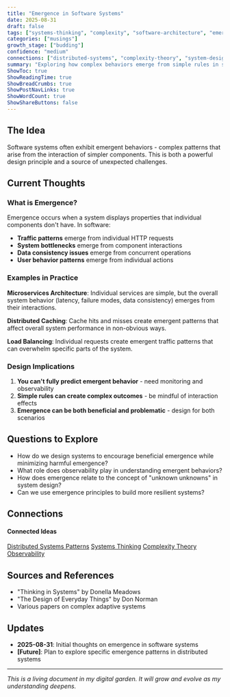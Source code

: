 ```yaml
---
title: "Emergence in Software Systems"
date: 2025-08-31
draft: false
tags: ["systems-thinking", "complexity", "software-architecture", "emergence"]
categories: ["musings"]
growth_stage: ["budding"]
confidence: "medium"
connections: ["distributed-systems", "complexity-theory", "system-design"]
summary: "Exploring how complex behaviors emerge from simple rules in software systems"
ShowToc: true
ShowReadingTime: true
ShowBreadCrumbs: true
ShowPostNavLinks: true
ShowWordCount: true
ShowShareButtons: false
---
```


## The Idea

Software systems often exhibit emergent behaviors - complex patterns that arise from the interaction of simpler components. This is both a powerful design principle and a source of unexpected challenges.

## Current Thoughts

### What is Emergence?

Emergence occurs when a system displays properties that individual components don't have. In software:

- **Traffic patterns** emerge from individual HTTP requests
- **System bottlenecks** emerge from component interactions
- **Data consistency issues** emerge from concurrent operations
- **User behavior patterns** emerge from individual actions

### Examples in Practice

**Microservices Architecture**: Individual services are simple, but the overall system behavior (latency, failure modes, data consistency) emerges from their interactions.

**Distributed Caching**: Cache hits and misses create emergent patterns that affect overall system performance in non-obvious ways.

**Load Balancing**: Individual requests create emergent traffic patterns that can overwhelm specific parts of the system.

### Design Implications

1. **You can't fully predict emergent behavior** - need monitoring and observability
2. **Simple rules can create complex outcomes** - be mindful of interaction effects  
3. **Emergence can be both beneficial and problematic** - design for both scenarios

## Questions to Explore

- How do we design systems to encourage beneficial emergence while minimizing harmful emergence?
- What role does observability play in understanding emergent behaviors?
- How does emergence relate to the concept of "unknown unknowns" in system design?
- Can we use emergence principles to build more resilient systems?

## Connections

<div class="garden-connections">
    <h4>Connected Ideas</h4>
    <div class="connection-links">
        <a href="#" class="connection-link">Distributed Systems Patterns</a>
        <a href="#" class="connection-link">Systems Thinking</a>
        <a href="#" class="connection-link">Complexity Theory</a>
        <a href="#" class="connection-link">Observability</a>
    </div>
</div>

## Sources and References

- "Thinking in Systems" by Donella Meadows
- "The Design of Everyday Things" by Don Norman
- Various papers on complex adaptive systems

## Updates

- **2025-08-31**: Initial thoughts on emergence in software systems
- **[Future]**: Plan to explore specific emergence patterns in distributed systems

---

*This is a living document in my digital garden. It will grow and evolve as my understanding deepens.*